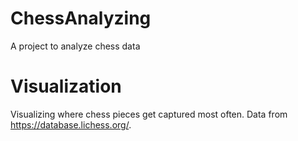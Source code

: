 # ChessAnalyzing
A project to analyze chess data

# Visualization
Visualizing where chess pieces get captured most often. Data from https://database.lichess.org/.
